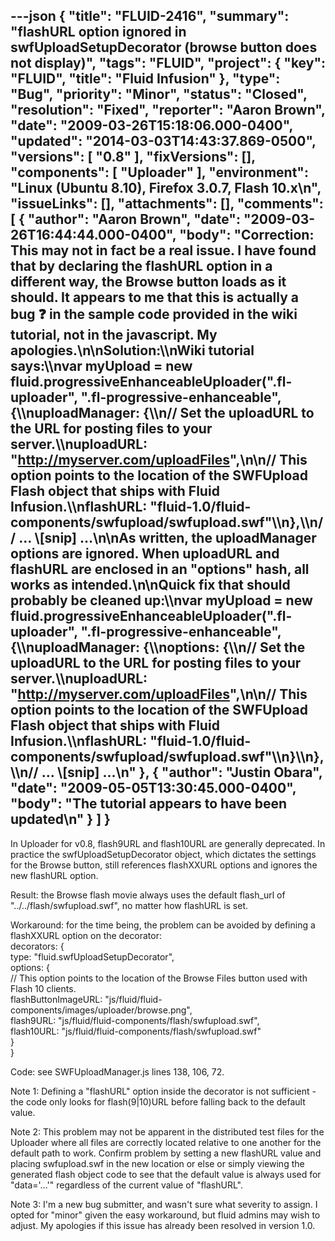 ---json
{
  "title": "FLUID-2416",
  "summary": "flashURL option ignored in swfUploadSetupDecorator (browse button does not display)",
  "tags": "FLUID",
  "project": {
    "key": "FLUID",
    "title": "Fluid Infusion"
  },
  "type": "Bug",
  "priority": "Minor",
  "status": "Closed",
  "resolution": "Fixed",
  "reporter": "Aaron Brown",
  "date": "2009-03-26T15:18:06.000-0400",
  "updated": "2014-03-03T14:43:37.869-0500",
  "versions": [
    "0.8"
  ],
  "fixVersions": [],
  "components": [
    "Uploader"
  ],
  "environment": "Linux (Ubuntu 8.10), Firefox 3.0.7, Flash 10.x\n",
  "issueLinks": [],
  "attachments": [],
  "comments": [
    {
      "author": "Aaron Brown",
      "date": "2009-03-26T16:44:44.000-0400",
      "body": "Correction:  This may not in fact be a real issue.  I have found that by declaring the flashURL option in a different way, the Browse button loads as it should.  It appears to me that this is actually a bug :question: in the sample code provided in the wiki tutorial, not in the javascript.  My apologies.\n\nSolution:\\\nWiki tutorial says:\\\nvar myUpload = new fluid.progressiveEnhanceableUploader(\".fl-uploader\", \".fl-progressive-enhanceable\", {\\\nuploadManager: {\\\n// Set the uploadURL to the URL for posting files to your server.\\\nuploadURL: \"<http://myserver.com/uploadFiles>\",\n\n// This option points to the location of the SWFUpload Flash object that ships with Fluid Infusion.\\\nflashURL: \"fluid-1.0/fluid-components/swfupload/swfupload.swf\"\\\n},\\\n// ... \\[snip] ...\n\nAs written, the uploadManager options are ignored. When uploadURL and flashURL are enclosed in an \"options\" hash, all works as intended.\n\nQuick fix that should probably be cleaned up:\\\nvar myUpload = new fluid.progressiveEnhanceableUploader(\".fl-uploader\", \".fl-progressive-enhanceable\", {\\\nuploadManager: {\\\noptions: {\\\n// Set the uploadURL to the URL for posting files to your server.\\\nuploadURL: \"<http://myserver.com/uploadFiles>\",\n\n// This option points to the location of the SWFUpload Flash object that ships with Fluid Infusion.\\\nflashURL: \"fluid-1.0/fluid-components/swfupload/swfupload.swf\"\\\n}\\\n},\\\n// ... \\[snip] ...\n"
    },
    {
      "author": "Justin Obara",
      "date": "2009-05-05T13:30:45.000-0400",
      "body": "The tutorial appears to have been updated\n"
    }
  ]
}
---
In Uploader for v0.8, flash9URL and flash10URL are generally deprecated.  In practice the swfUploadSetupDecorator object, which dictates the settings for the Browse button, still references flashXXURL options and ignores the new flashURL option.

Result: the Browse flash movie always uses the default flash\_url of "../../flash/swfupload.swf", no matter how flashURL is set.

Workaround: for the time being, the problem can be avoided by defining a flashXXURL option on the decorator:\
decorators: {\
type: "fluid.swfUploadSetupDecorator",\
options: {\
// This option points to the location of the Browse Files button used with Flash 10 clients.\
flashButtonImageURL: "js/fluid/fluid-components/images/uploader/browse.png",\
flash9URL: "js/fluid/fluid-components/flash/swfupload.swf",\
flash10URL: "js/fluid/fluid-components/flash/swfupload.swf"\
}\
}

Code: see SWFUploadManager.js lines 138, 106, 72.

Note 1: Defining a "flashURL" option inside the decorator is not sufficient - the code only looks for flash(9|10)URL before falling back to the default value.

Note 2: This problem may not be apparent in the distributed test files for the Uploader where all files are correctly located relative to one another for the default path to work.  Confirm problem by setting a new flashURL value and placing swfupload.swf in the new location or else or simply viewing the generated flash object code to see that the default value is always used for "data='...'" regardless of the current value of "flashURL".

Note 3: I'm a new bug submitter, and wasn't sure what severity to assign.  I opted for "minor" given the easy workaround, but fluid admins may wish to adjust.  My apologies if this issue has already been resolved in version 1.0.

        